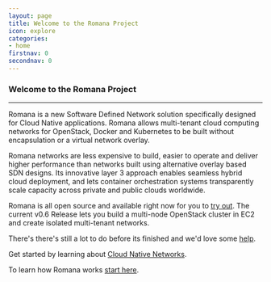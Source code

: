 ```yaml
---
layout: page
title: Welcome to the Romana Project
icon: explore
categories:
- home
firstnav: 0
secondnav: 0
---
```


### Welcome to the Romana Project

---

Romana is a new Software Defined Network solution specifically designed for Cloud Native applications. Romana allows multi-tenant cloud computing networks for OpenStack, Docker and Kubernetes to be built without encapsulation or a virtual network overlay. 

Romana networks are less expensive to build, easier to operate and deliver higher performance than networks built using alternative overlay based SDN designs. Its innovative layer 3 approach enables seamless hybrid cloud deployment, and lets container orchestration systems transparently scale capacity across private and public clouds worldwide.

Romana is all open source and available right now for you to [try out](/try_romana/). The current v0.6 Release lets you build a multi-node OpenStack cluster in EC2 and create isolated multi-tenant networks. 

There's there's still a lot to do before its finished and we'd love some [help](/code/).

Get started by learning about [Cloud Native Networks](/cloud/cloud_native_networks/).

To learn how Romana works [start here](/how/romana_basics/).
